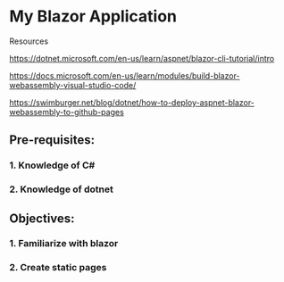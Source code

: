 # My Blazor Application

Resources

https://dotnet.microsoft.com/en-us/learn/aspnet/blazor-cli-tutorial/intro

https://docs.microsoft.com/en-us/learn/modules/build-blazor-webassembly-visual-studio-code/

https://swimburger.net/blog/dotnet/how-to-deploy-aspnet-blazor-webassembly-to-github-pages

## Pre-requisites:

### 1. Knowledge of C#

### 2. Knowledge of dotnet

## Objectives:

### 1. Familiarize with blazor

### 2. Create static pages
